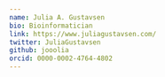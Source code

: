 ```yaml
---
name: Julia A. Gustavsen
bio: Bioinformatician
link: https://www.juliagustavsen.com/
twitter: JuliaGustavsen 
github: jooolia
orcid: 0000-0002-4764-4802
---
```

